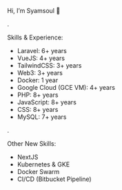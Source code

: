 Hi, I’m Syamsoul 👋

.

Skills & Experience:
  - Laravel: 6+ years
  - VueJS: 4+ years
  - TailwindCSS: 3+ years
  - Web3: 3+ years
  - Docker: 1 year
  - Google Cloud (GCE VM): 4+ years
  - PHP: 8+ years
  - JavaScript: 8+ years
  - CSS: 8+ years
  - MySQL: 7+ years

.

Other New Skills:
  - NextJS
  - Kubernetes & GKE
  - Docker Swarm
  - CI/CD (Bitbucket Pipeline)
